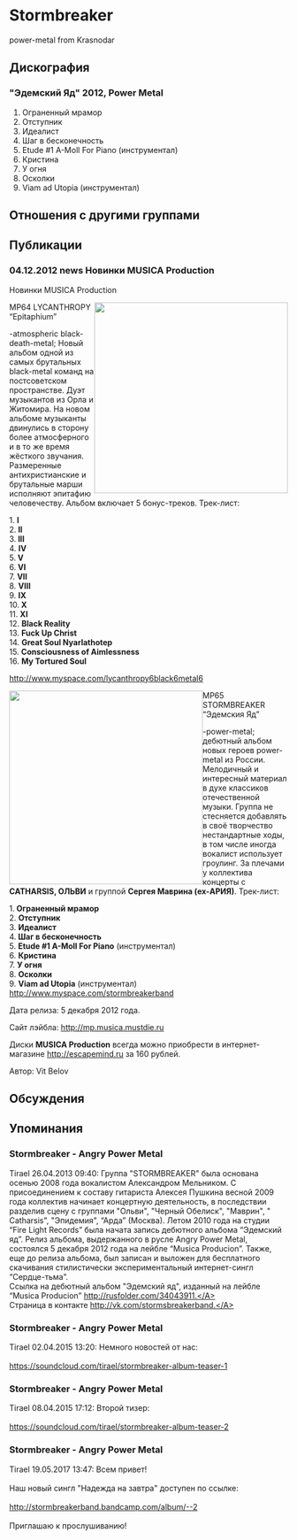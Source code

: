 # Stormbreaker

power-metal from Krasnodar

## Дискография

### "Эдемский Яд" 2012, Power Metal

1. Ограненный мрамор
2. Отступник
3. Идеалист
4. Шаг в бесконечность
5. Etude #1 A-Moll For Piano (инструментал)
6. Кристина
7. У огня
8. Осколки
9. Viam ad Utopia (инструментал)


## Отношения с другими группами


## Публикации

### 04.12.2012 news Новинки MUSICA Production

<P><SPAN class=tit1>Новинки MUSICA Production</SPAN></P>
<P><SPAN class=tit3><IMG border=0 hspace=0 alt="" align=right src="/images/news_rus/2012.12/25113.jpg" width=350 height=345>MP64 LYCANTHROPY “Epitaphium”</SPAN></P>
<P>-atmospheric black-death-metal; Новый альбом одной из самых брутальных black-metal команд на постсоветском пространстве. Дуэт музыкантов из Орла и Житомира. На новом альбоме музыканты двинулись в сторону более атмосферного и в то же время жёсткого звучания. Размеренные антихристианские и брутальные марши исполняют эпитафию человечеству. Альбом включает 5 бонус-треков. Трек-лист:</P>
<P>1. <STRONG>I<BR></STRONG>2.<STRONG> II</STRONG><BR>3.<STRONG> III<BR></STRONG>4. <STRONG>IV<BR></STRONG>5.<STRONG> V<BR></STRONG>6.<STRONG> VI<BR></STRONG>7. <STRONG>VII<BR></STRONG>8. <STRONG>VIII<BR></STRONG>9. <STRONG>IX</STRONG><BR>10.<STRONG> X</STRONG><BR>11. <STRONG>XI</STRONG><BR>12. <STRONG>Black Reality</STRONG><BR>13. <STRONG>Fuck Up Christ</STRONG><BR>14. <STRONG>Great Soul Nyarlathotep</STRONG><BR>15. <STRONG>Consciousness of Aimlessness</STRONG><BR>16. <STRONG>My Tortured Soul</STRONG></P>
<P><A href="http://www.myspace.com/lycanthropy6black6metal6">http://www.myspace.com/lycanthropy6black6metal6</A></P>
<P><SPAN class=tit3><IMG border=0 hspace=0 alt="" align=left src="/images/news_rus/2012.12/25114.jpg" width=350 height=350>MP65 STORMBREAKER “Эдемския Яд”</SPAN></P>
<P>-power-metal; дебютный альбом новых героев power-metal из России. Мелодичный и интересный материал в духе классиков отечественной музыки. Группа не стесняется добавлять в своё творчество нестандартные ходы, в том числе иногда вокалист использует гроулинг. За плечами у коллектива концерты с <STRONG>CATHARSIS, ОЛЬВИ</STRONG> и группой <STRONG>Сергея Маврина (ex-АРИЯ)</STRONG>. Трек-лист:</P>
<P>1.<STRONG> Ограненный мрамор<BR></STRONG>2. <STRONG>Отступник<BR></STRONG>3. <STRONG>Идеалист<BR></STRONG>4.<STRONG> Шаг в бесконечность</STRONG><BR>5. <STRONG>Etude #1 A-Moll For Piano</STRONG> (инструментал)<BR>6. <STRONG>Кристина<BR></STRONG>7. <STRONG>У огня<BR></STRONG>8. <STRONG>Осколки<BR></STRONG>9. <STRONG>Viam ad Utopia</STRONG> (инструментал)<BR><A href="http://www.myspace.com/stormbreakerband">http://www.myspace.com/stormbreakerband</A></P>
<P>Дата релиза: 5 декабря 2012 года.</P>
<P>Сайт лэйбла: <A href="http://mp.musica.mustdie.ru/">http://mp.musica.mustdie.ru</A></P>
<P>Диски <STRONG>MUSICA Production</STRONG> всегда можно приобрести в интернет-магазине <A href="http://escapemind.ru/">http://escapemind.ru</A> за 160 рублей.</P>
Автор: Vit Belov


## Обсуждения


## Упоминания

### Stormbreaker - Angry Power Metal

Tirael 26.04.2013 09:40:
Группа "STORMBREAKER" была основана осенью 2008 года вокалистом Александром Мельником. С присоединением к составу гитариста Алексея Пушкина весной 2009 года коллектив начинает концертную деятельность, в последствии разделив сцену с группами "Ольви", "Черный Обелиск", "Маврин", " Catharsis", "Эпидемия", “Арда” (Москва). Летом 2010 года на студии “Fire Light Records” была начата запись дебютного альбома “Эдемский яд”. Релиз альбома, выдержанного в русле Angry Power Metal, состоялся 5 декабря 2012 года на лейбле “Musica Producion”. Также, еще до релиза альбома, был записан и выложен для бесплатного скачивания стилистически экспериментальный интернет-сингл “Сердце-тьма”.<BR>Ссылка на дебютный альбом "Эдемский яд", изданный на лейбле “Musica Producion”  <A HREF="http://rusfolder.com/34043911." TARGET="_blank">http://rusfolder.com/34043911.</A><BR>Страница в контакте <A HREF="http://vk.com/stormsbreakerband." TARGET="_blank">http://vk.com/stormsbreakerband.</A>

### Stormbreaker - Angry Power Metal

Tirael 02.04.2015 13:20:
Немного новостей от нас: <BR><BR>https://soundcloud.com/tirael/stormbreaker-album-teaser-1

### Stormbreaker - Angry Power Metal

Tirael 08.04.2015 17:12:
Второй тизер:<BR><BR>https://soundcloud.com/tirael/stormbreaker-album-teaser-2

### Stormbreaker - Angry Power Metal

Tirael 19.05.2017 13:47:
Всем привет! <BR><BR>Наш новый сингл "Надежда на завтра" доступен по ссылке:<BR><BR><A HREF="http://stormbreakerband.bandcamp.com/album/--2" TARGET="_blank">http://stormbreakerband.bandcamp.com/album/--2</A><BR><BR>Приглашаю к прослушиванию!

